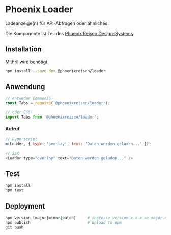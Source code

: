 # Phoenix Loader

Ladeanzeige(n) für API-Abfragen oder ähnliches.

Die Komponente ist Teil des [Phoenix Reisen Design-Systems](https://design-system.phoenixreisen.net).

## Installation

[Mithril](https://mithril.js.org/) wird benötigt.

```bash
npm install --save-dev @phoenixreisen/loader
```

## Anwendung

```js
// entweder CommonJS
const Tabs = require('@phoenixreisen/loader');

// oder ES6+
import Tabs from '@phoenixreisen/loader';
```

#### Aufruf

```js
// Hyperscript
m(Loader, { type: 'overlay', text: 'Daten werden geladen...' });

// JSX
<Loader type="overlay" text="Daten werden geladen..." />
```

## Test

```bash
npm install
npm test
```

## Deployment

```bash
npm version [major|minor|patch]     # increase version x.x.x => major.minor.patch
npm publish                         # upload to npm
git push
```